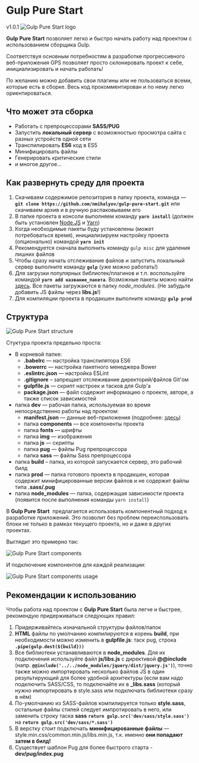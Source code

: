 # Gulp Pure Start

v1.0.1
![Gulp Pure Start logo](https://drive.google.com/uc?export=view&id=0B7lALWrgWMxpWkJ6a09MdnVYdmc)

**Gulp Pure Start** позволяет легко и быстро начать работу над проектом с использованием сборщика Gulp.

Соответствуя основным потребностям в разработке прогрессивного веб-приложения GPS позволяет просто склонировать проект к себе, инициализировать и начать работать!

По желанию можно добавить свои плагины или не пользоваться всеми, которые есть в сборке. Весь код прокомментирован и по нему легко ориентироваться.

## Что может эта сборка
 + Работать с препроцессорами **SASS/PUG**
 + Запустить **локальный сервер** с возможностью просмотра сайта с разных устройств одной сети
 + Транспилировать **ES6** код в ES5
 + Минифицировать файлы
 + Генерировать критические стили
 + и многое другое...

## Как развернуть среду для проекта
 1. Скачиваем содержимое репозитория в папку проекта, команда — **`git clone https://github.com/nmihalyov/gulp-pure-start.git`** или скачиваем архив и в ручную распаковываем его
 2. В папке проекта в консоли выполняем команду **`yarn install`** (должен быть установлен [Node.JS](https://nodejs.org/en/) и [Yarn](https://yarnpkg.com/))
 3. Когда необходимые пакеты буду установлены (может потребоваться время), инициализируем настройку проекта (опционально) командой **`yarn init`**
 4. Рекомендуется сначала выполнить команду `gulp misc` для удаления лишних файлов
 5. Чтобы сразу начать отслеживание файлов и запустить локальный сервер выполните команду **`gulp`** (уже можно работать!)
 6. Для загрузки популярных библиотек/плагинов и т.п. воспользуйте командой **`yarn add название_пакета`**. Возможные пакеты можно найти [здесь](https://yarnpkg.com/en/packages). Все пакеты загружаются в папку *node_modules*. (Не забудьте добавить JS файлы через **libs.js**!)
 7. Для компиляции проекта в продакшен выполните команду **`gulp prod`**

## Структура
 ![Gulp Pure Start structure](https://drive.google.com/uc?export=view&id=0B7lALWrgWMxpMGRPWGRhZnEwR28)

Стуктура проекта предельно проста:
 + В корневой папке:
   + **.babelrc** — настройка транспилятора ES6
   + **.bowerrc** — настройка пакетного менеджера Bower
   + **.eslintrc.json** — настройка ESLint
   + **.gitignore** – запрещает отслеживание директорий/файлов Git'ом
   + **gulpfile.js** — скрипт настроек и тасков для Gulp'а
   + **package.json** — файл содержит информацию о проекте, авторе, а также список зависимостей
 + папка **dev** — рабочая папка, используемая во время непосредственно работы над проектом:
   + **manifest.json** — данные веб-приложения (подробнее: [здесь](https://developer.mozilla.org/ru/Add-ons/WebExtensions/manifest.json))
   + папка **components** — все компоненты проекта
   + папка **fonts** — шрифты
   + папка **img** — изображения
   + папка **js** — скрипты
   + папка **pug** — файлы Pug препроцессора
   + папка **sass** — файлы Sass препроцессора
 + папка **build** – папка, из которой запускается сервер, это рабочий билд
 + папка **prod** — папка готового проекта в продакшен, которая содержит минифицированные версии файлов и не содержит файлы типа **.sass/.pug**
 + папка **node_modules** — папка, содержащая зависимости проекта (появится после выполнения команды `yarn install`)

В **Gulp Pure Start**  предлагается использовать компонентный подход к разработке приложений. Это позволит без проблем переиспользовать блоки не только в рамках текущего проекта, но и даже в других проектах.

Выглядит это примерно так:

![Gulp Pure Start components](https://drive.google.com/uc?export=view&id=0B7lALWrgWMxpd0Y4dnRnZXMwYmc)

И подключение компонентов для каждой реализации:

![Gulp Pure Start components usage](https://drive.google.com/uc?export=view&id=0B7lALWrgWMxpR1pBc01oejg5N3c)

## Рекомендации к использованию
Чтобы работа над проектом с **Gulp Pure Start** была легче и быстрее, рекомендую придерживаться следующих правил:
1. Придерживайтесь изначальной структуры файлов/папок
2. **HTML** файлы по умолчанию компилируются в корень **build**, при необходимости можно изменить в  **gulpfile.js**: таск pug, строка **`.pipe(gulp.dest(${build}))`**
3. Все библиотеки устанавливаются в **node_modules**. Для их подключения используйте файл **js/libs.js** c директивой **@@include** (напр. **`@@include('../../node_modules/jquery/dist/jquery.js')`**), точно также можно импортировать несколько файлов JS в один результирующий для более удобной архитектуры (eсли вам надо подключить SASS/CSS, то подключайте их в **_libs.sass** (который нужно импортировать в style.sass или подключать библиотеки сразу в нём)
4. По-умолчанию из SASS-файлов компилируется только **style.sass**, остальные файлы стилей следует импротировать в него, или заменить строку таска **sass** **`return gulp.src('dev/sass/style.sass')`** на **`return gulp.src('dev/sass/*.sass')`**
5. В верстку стоит подключать **минифицированные файлы** — style.min.css/common.min.js/libs.min.js, т.к. именно **они попадают затем в билд!**
6. Существует шаблон Pug для более быстрого старта - **dev/pug/index.pug**



